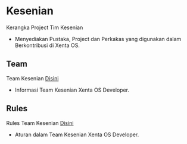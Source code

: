 # Kesenian
Kerangka Project Tim Kesenian
 *  Menyediakan Pustaka, Project dan Perkakas yang digunakan dalam Berkontribusi di Xenta OS.

## Team
Team Kesenian [Disini](admin/TEAM.md)
 * Informasi Team Kesenian Xenta OS Developer.

## Rules
Rules Team Kesenian [Disini](admin/RULES.md)
 * Aturan dalam Team Kesenian Xenta OS Developer.
